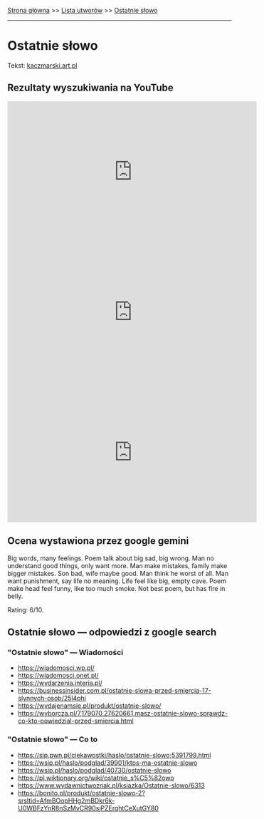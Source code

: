 [Strona główna](../index.md) >> [Lista utworów](../list.md) >> [Ostatnie słowo](394.md)

---

# Ostatnie słowo

Tekst: [kaczmarski.art.pl](https://www.kaczmarski.art.pl/tworczosc/wiersze/ostatnie-slowo/)

## Rezultaty wyszukiwania na YouTube

<iframe width="560" height="315" src="https://www.youtube.com/embed/w7ZEcFMSiAo?si=IdontcarewhotheIRSsendsImnotpayingtaxes" title="YouTube video player" frameborder="0" allow="accelerometer; autoplay; clipboard-write; encrypted-media; gyroscope; picture-in-picture; web-share" referrerpolicy="strict-origin-when-cross-origin" allowfullscreen></iframe>

<iframe width="560" height="315" src="https://www.youtube.com/embed/uz_OgzbE7dA?si=IdontcarewhotheIRSsendsImnotpayingtaxes" title="YouTube video player" frameborder="0" allow="accelerometer; autoplay; clipboard-write; encrypted-media; gyroscope; picture-in-picture; web-share" referrerpolicy="strict-origin-when-cross-origin" allowfullscreen></iframe>

<iframe width="560" height="315" src="https://www.youtube.com/embed/DRicixy6JzM?si=IdontcarewhotheIRSsendsImnotpayingtaxes" title="YouTube video player" frameborder="0" allow="accelerometer; autoplay; clipboard-write; encrypted-media; gyroscope; picture-in-picture; web-share" referrerpolicy="strict-origin-when-cross-origin" allowfullscreen></iframe>

## Ocena wystawiona przez google gemini

Big words, many feelings. Poem talk about big sad, big wrong. Man no understand good things, only want more. Man make mistakes, family make bigger mistakes. Son bad, wife maybe good. Man think he worst of all. Man want punishment, say life no meaning. Life feel like big, empty cave. Poem make head feel funny, like too much smoke. Not best poem, but has fire in belly.

Rating: 6/10.


## Ostatnie słowo — odpowiedzi z google search

### "Ostatnie słowo" — Wiadomości

- <https://wiadomosci.wp.pl/>
- <https://wiadomosci.onet.pl/>
- <https://wydarzenia.interia.pl/>
- <https://businessinsider.com.pl/ostatnie-slowa-przed-smiercia-17-slynnych-osob/25l4phj>
- <https://wydajenamsie.pl/produkt/ostatnie-slowo/>
- <https://wyborcza.pl/7,179070,27620661,masz-ostatnie-slowo-sprawdz-co-kto-powiedzial-przed-smiercia.html>

### "Ostatnie słowo" — Co to

- <https://sjp.pwn.pl/ciekawostki/haslo/ostatnie-slowo;5391799.html>
- <https://wsjp.pl/haslo/podglad/39901/ktos-ma-ostatnie-slowo>
- <https://wsjp.pl/haslo/podglad/40730/ostatnie-slowo>
- <https://pl.wiktionary.org/wiki/ostatnie_s%C5%82owo>
- <https://www.wydawnictwoznak.pl/ksiazka/Ostatnie-slowo/6313>
- <https://bonito.pl/produkt/ostatnie-slowo-2?srsltid=AfmBOopHHg2mBDkr6k-U0WBFzYnR8nSzMvCR90sjPZErqhtCeXutGY80>

